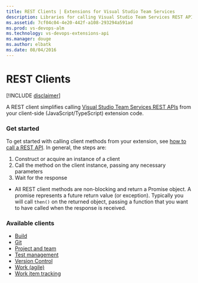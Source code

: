 ```yaml
---
title: REST Clients | Extensions for Visual Studio Team Services
description: Libraries for calling Visual Studio Team Services REST APIs.
ms.assetid: 7cf04c04-4e20-442f-a108-293294a591ad
ms.prod: vs-devops-alm
ms.technology: vs-devops-extensions-api
ms.manager: douge
ms.author: elbatk
ms.date: 08/04/2016
---
```


# REST Clients

[!INCLUDE [disclaimer](./api/_data/disclaimer.md)]

A REST client simplifies calling [Visual Studio Team Services REST APIs](https://visualstudio.com/integrate/api/overview.md) from your client-side (JavaScript/TypeScript) extension code.

### Get started

To get started with calling client methods from your extension, see [how to call a REST API](../../develop/call-rest-api.md). In general, the steps are:

1. Construct or acquire an instance of a client
2. Call the method on the client instance, passing any necessary parameters
3. Wait for the response
 * All REST client methods are non-blocking and return a Promise object. A promise represents a future return value (or exception). Typically you will call `then()` on the returned object, passing a function that you want to have called when the response is received.

### Available clients

* [Build](./api/TFS/Build/RestClient/BuildHttpClient2_2.md)
* [Git](./api/TFS/VersionControl/GitRestClient/GitHttpClient2_2.md)
* [Project and team](./api/TFS/Core/RestClient/CoreHttpClient2_2.md)
* [Test management](./api/TFS/TestManagement/RestClient/TestHttpClient2_2.md)
* [Version Control](./api/TFS/VersionControl/TfvcRestClient/TfvcHttpClient2_2.md)
* [Work (agile)](./api/TFS/Work/RestClient/WorkHttpClient2_2.md)
* [Work item tracking](./api/TFS/WorkItemTracking/RestClient/WorkItemTrackingHttpClient2_2.md)

